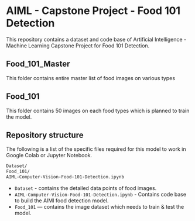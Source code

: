 # AIML - Capstone Project - Food 101 Detection

This repository contains a dataset and code base of Artificial Intelligence - Machine Learning Capstone Project for Food 101 Detection.

## Food_101_Master

This folder contains entire master list of food images on various types

## Food_101

This folder contains 50 images on each food types which is planned to train the model. 

## Repository structure

The following is a list of the specific files required for this model to work in Google Colab or Jupyter Notebook.

```bash
Dataset/
Food_101/
AIML-Computer-Vision-Food-101-Detection.ipynb
```

- `Dataset` - contains the detailed data points of food images.
- `AIML-Computer-Vision-Food-101-Detection.ipynb` - Contains code base to build the AIMl food detection model.
-  `Food_101` — contains the image dataset which needs to train & test the model.
